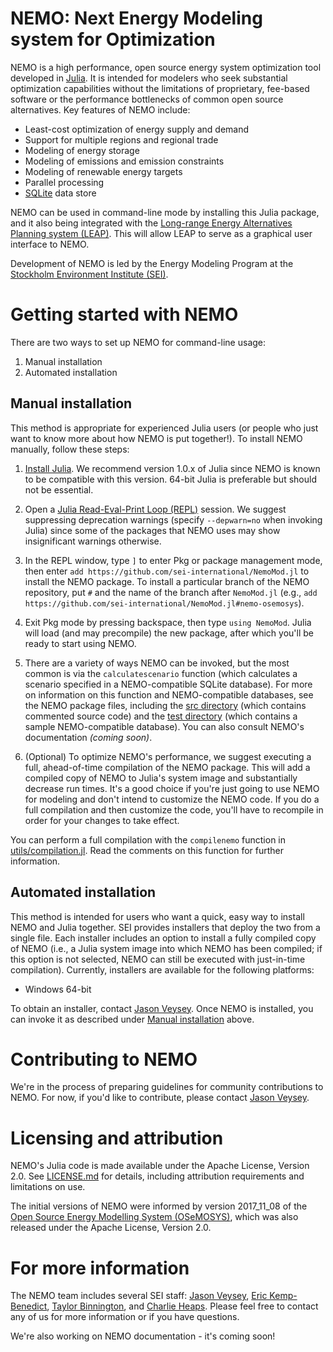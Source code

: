# NEMO: Next Energy Modeling system for Optimization

NEMO is a high performance, open source energy system optimization tool developed in [Julia](https://julialang.org/).  It is intended for modelers who seek substantial optimization capabilities without the limitations of proprietary, fee-based software or the performance bottlenecks of common open source alternatives. Key features of NEMO include:

- Least-cost optimization of energy supply and demand
- Support for multiple regions and regional trade
- Modeling of energy storage
- Modeling of emissions and emission constraints
- Modeling of renewable energy targets
- Parallel processing
- [SQLite](https://www.sqlite.org/) data store

NEMO can be used in command-line mode by installing this Julia package, and it also being integrated with the [Long-range Energy Alternatives Planning system (LEAP)](https://www.energycommunity.org/). This will allow LEAP to serve as a graphical user interface to NEMO.

Development of NEMO is led by the Energy Modeling Program at the [Stockholm Environment Institute (SEI)](https://www.sei.org/).

# Getting started with NEMO

There are two ways to set up NEMO for command-line usage:

1. Manual installation
2. Automated installation

## Manual installation

This method is appropriate for experienced Julia users (or people who just want to know more about how NEMO is put together!). To install NEMO manually, follow these steps:

1. [Install Julia](https://julialang.org/downloads/). We recommend version 1.0.x of Julia since NEMO is known to be compatible with this version. 64-bit Julia is preferable but should not be essential.

2. Open a [Julia Read-Eval-Print Loop (REPL)](https://docs.julialang.org/en/v1/stdlib/REPL/#The-Julia-REPL-1) session. We suggest suppressing deprecation warnings (specify `--depwarn=no` when invoking Julia) since some of the packages that NEMO uses may show insignificant warnings otherwise.

3. In the REPL window, type `]` to enter Pkg or package management mode, then enter `add https://github.com/sei-international/NemoMod.jl` to install the NEMO package. To install a particular branch of the NEMO repository, put `#` and the name of the branch after `NemoMod.jl` (e.g., `add https://github.com/sei-international/NemoMod.jl#nemo-osemosys`).

4. Exit Pkg mode by pressing backspace, then type `using NemoMod`. Julia will load (and may precompile) the new package, after which you'll be ready to start using NEMO.

5. There are a variety of ways NEMO can be invoked, but the most common is via the `calculatescenario` function (which calculates a scenario specified in a NEMO-compatible SQLite database). For more on information on this function and NEMO-compatible databases, see the NEMO package files, including the [src directory](src) (which contains commented source code) and the [test directory](test) (which contains a sample NEMO-compatible database). You can also consult NEMO's documentation *(coming soon)*.

6. (Optional) To optimize NEMO's performance, we suggest executing a full, ahead-of-time compilation of the NEMO package. This will add a compiled copy of NEMO to Julia's system image and substantially decrease run times. It's a good choice if you're just going to use NEMO for modeling and don't intend to customize the NEMO code. If you do a full compilation and then customize the code, you'll have to recompile in order for your changes to take effect.

You can perform a full compilation with the `compilenemo` function in [utils/compilation.jl](utils/compilation.jl). Read the comments on this function for further information.

## Automated installation

This method is intended for users who want a quick, easy way to install NEMO and Julia together. SEI provides installers that deploy the two from a single file. Each installer includes an option to install a fully compiled copy of NEMO (i.e., a Julia system image into which NEMO has been compiled; if this option is not selected, NEMO can still be executed with just-in-time compilation). Currently, installers are available for the following platforms:

- Windows 64-bit

To obtain an installer, contact [Jason Veysey](https://www.sei.org/people/jason-veysey/). Once NEMO is installed, you can invoke it as described under [Manual installation](https://github.com/sei-international/NemoMod.jl/blob/master/README.md#manual-installation) above.

# Contributing to NEMO

We're in the process of preparing guidelines for community contributions to NEMO. For now, if you'd like to contribute, please contact [Jason Veysey](https://www.sei.org/people/jason-veysey/).

# Licensing and attribution

NEMO's Julia code is made available under the Apache License, Version 2.0. See [LICENSE.md](LICENSE.md) for details, including attribution requirements and limitations on use.

The initial versions of NEMO were informed by version 2017_11_08 of the [Open Source Energy Modelling System (OSeMOSYS)](OSeMOSYS), which was also released under the Apache License, Version 2.0.

# For more information

The NEMO team includes several SEI staff: [Jason Veysey](https://www.sei.org/people/jason-veysey/), [Eric Kemp-Benedict](https://www.sei.org/people/eric-kemp-benedict/), [Taylor Binnington](https://www.sei.org/people/taylor-binnington/), and [Charlie Heaps](https://www.sei.org/people/charles-heaps/). Please feel free to contact any of us for more information or if you have questions.

We're also working on NEMO documentation - it's coming soon!
